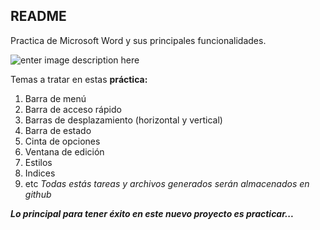 ## README

Practica de Microsoft Word y sus principales funcionalidades.

![enter image description here](https://mailmeteor.com/logos/assets/PNG/Microsoft_Office_Word_Logo_512px.png)

Temas a tratar en estas **práctica:**

 1. Barra de menú
 2. Barra de acceso rápido
 3. Barras de desplazamiento (horizontal y vertical)
 4. Barra de estado
 5. Cinta de opciones
 6. Ventana de edición
 7. Estilos
 8. Indices
 9. etc
*Todas estás tareas y archivos generados serán almacenados en github* 

***Lo principal para tener éxito en este nuevo proyecto es practicar...***




<!--stackedit_data:
eyJoaXN0b3J5IjpbMTQ3NTYyMTc3MV19
-->